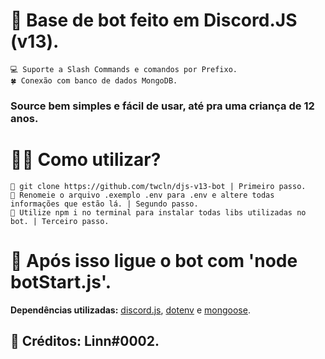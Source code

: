 # 🤖 Base de bot feito em Discord.JS (v13).

```
💻 Suporte a Slash Commands e comandos por Prefixo.
🍀 Conexão com banco de dados MongoDB.
```
### Source bem simples e fácil de usar, até pra uma criança de 12 anos.

# 💁‍♀️ Como utilizar? 
```
🥇 git clone https://github.com/twcln/djs-v13-bot | Primeiro passo.
🥈 Renomeie o arquivo .exemplo .env para .env e altere todas informações que estão lá. | Segundo passo.
🥉 Utilize npm i no terminal para instalar todas libs utilizadas no bot. | Terceiro passo.
```
# 🍁 Após isso ligue o bot com 'node botStart.js'.
**Dependências utilizadas:** [discord.js](https://www.npmjs.com/package/discord.js), [dotenv](https://www.npmjs.com/package/dotenv) e [mongoose](https://www.npmjs.com/package/mongoose).
## 👥 Créditos: Linn#0002.
